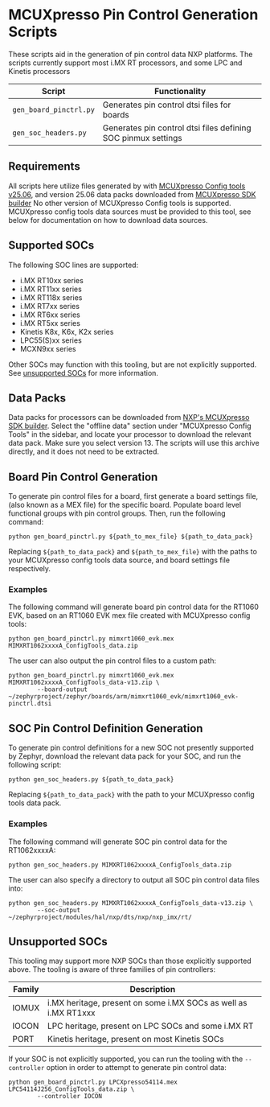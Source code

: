 # MCUXpresso Pin Control Generation Scripts

These scripts aid in the generation of pin control data NXP platforms. The
scripts currently support most i.MX RT processors, and some LPC and Kinetis
processors

| Script                     | Functionality                               |
| -------------------------- | ------------------------------------------- |
| `gen_board_pinctrl.py`     | Generates pin control dtsi files for boards |
| `gen_soc_headers.py`       | Generates pin control dtsi files defining SOC pinmux settings |

## Requirements

All scripts here utilize files generated by with [MCUXpresso Config
tools v25.06](https://www.nxp.com/design/software/development-software/mcuxpresso-software-and-tools-/mcuxpresso-config-tools-pins-clocks-peripherals:MCUXpresso-Config-Tools),
and version 25.06 data packs downloaded from
[MCUXpresso SDK builder](https://mcuxpresso.nxp.com/en/select_config_tools_data)
No other version of MCUXpresso Config tools is supported.
MCUXpresso config tools data sources must be provided to this tool, see below
for documentation on how to download data sources.


## Supported SOCs

The following SOC lines are supported:
- i.MX RT10xx series
- i.MX RT11xx series
- i.MX RT118x series
- i.MX RT7xx series
- i.MX RT6xx series
- i.MX RT5xx series
- Kinetis K8x, K6x, K2x series
- LPC55(S)xx series
- MCXN9xx series

Other SOCs may function with this tooling, but are not explicitly supported.
See [unsupported SOCs](#unsupported-socs) for more information.

## Data Packs
Data packs for processors can be downloaded from
[NXP's MCUXpresso SDK builder](https://mcuxpresso.nxp.com/en/select-config-tools-data).
Select the "offline data"
section under "MCUXpresso Config Tools" in the sidebar, and locate your
processor to download the relevant data pack. Make sure you select version 13.
The scripts will use this archive directly, and it does not need to be extracted.

## Board Pin Control Generation

To generate pin control files for a board, first generate a board settings file,
(also known as a MEX file) for the specific board. Populate board level
functional groups with pin control groups. Then, run the following command:

```
python gen_board_pinctrl.py ${path_to_mex_file} ${path_to_data_pack}
```

Replacing `${path_to_data_pack}` and `${path_to_mex_file}` with the paths to
your MCUXpresso config tools data source, and board settings file respectively.

### Examples

The following command will generate board pin control data for the
RT1060 EVK, based on an RT1060 EVK mex file created with MCUXpresso config
tools:

```
python gen_board_pinctrl.py mimxrt1060_evk.mex MIMXRT1062xxxxA_ConfigTools_data.zip
```

The user can also output the pin control files to a custom path:
```
python gen_board_pinctrl.py mimxrt1060_evk.mex MIMXRT1062xxxxA_ConfigTools_data-v13.zip \
        --board-output ~/zephyrproject/zephyr/boards/arm/mimxrt1060_evk/mimxrt1060_evk-pinctrl.dtsi
```

## SOC Pin Control Definition Generation

To generate pin control definitions for a new SOC not presently supported by
Zephyr, download the relevant data pack for your SOC, and run the following
script:

```
python gen_soc_headers.py ${path_to_data_pack}
```

Replacing `${path_to_data_pack}` with the path to your MCUXpresso config tools
data pack.


### Examples

The following command will generate SOC pin control data for the RT1062xxxxA:

```
python gen_soc_headers.py MIMXRT1062xxxxA_ConfigTools_data.zip
```

The user can also specify a directory to output all SOC pin control data
files into:

```
python gen_soc_headers.py MIMXRT1062xxxxA_ConfigTools_data-v13.zip \
        --soc-output ~/zephyrproject/modules/hal/nxp/dts/nxp/nxp_imx/rt/
```

## Unsupported SOCs

This tooling may support more NXP SOCs than those explicitly supported
above. The tooling is aware of three families of pin controllers:

| Family    | Description                                                     |
| --------- | --------------------------------------------------------------- |
| IOMUX     | i.MX heritage, present on some i.MX SOCs as well as i.MX RT1xxx |
| IOCON     | LPC heritage, present on LPC SOCs and some i.MX RT              |
| PORT      | Kinetis heritage, present on most Kinetis SOCs                  |


If your SOC is not explicitly supported, you can run the tooling with
the `--controller` option in order to attempt to generate pin control data:

```
python gen_board_pinctrl.py LPCXpresso54114.mex LPC54114J256_ConfigTools_data.zip \
        --controller IOCON
```
